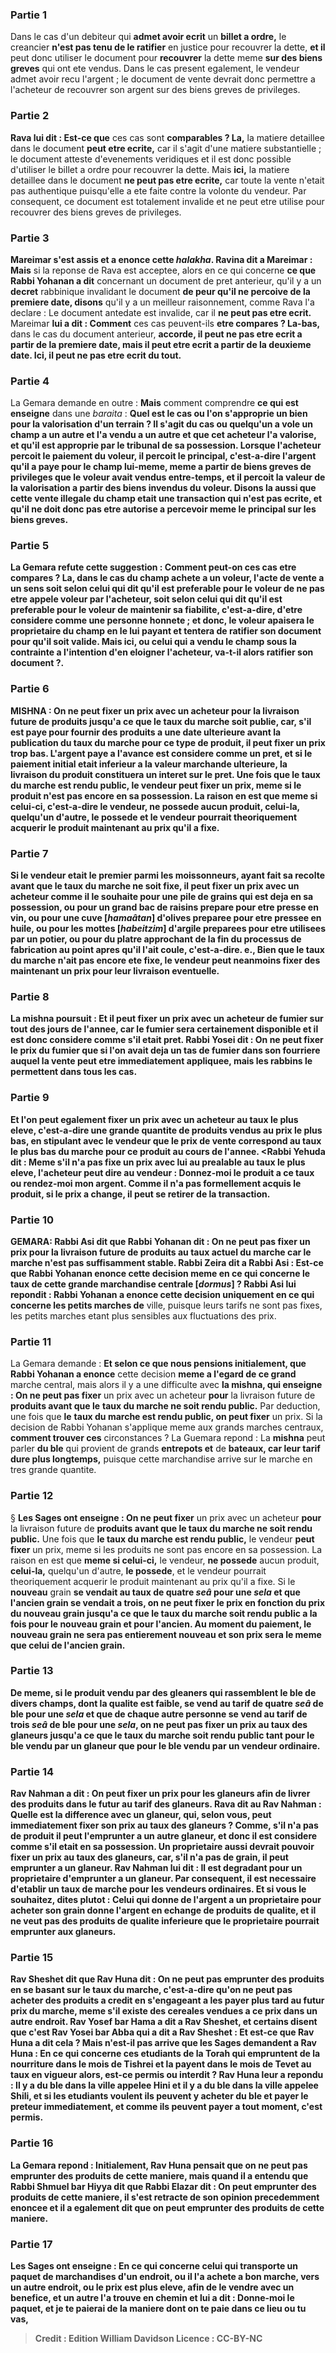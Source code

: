 
### Partie 1
Dans le cas d'un debiteur qui <b>admet avoir ecrit</b> un <b>billet a ordre,</b> le creancier <b>n'est pas tenu de le ratifier</b> en justice pour recouvrer la dette, <b>et il</b> peut donc utiliser le document pour <b>recouvrer</b> la dette meme <b>sur des biens greves</b> qui ont ete vendus. Dans le cas present egalement, le vendeur admet avoir recu l'argent ; le document de vente devrait donc permettre a l'acheteur de recouvrer son argent sur des biens greves de privileges.

### Partie 2
<b>Rava lui dit : Est-ce que</b> ces cas sont <b>comparables ? La,</b> la matiere detaillee dans le document <b>peut etre ecrite,</b> car il s'agit d'une matiere substantielle ; le document atteste d'evenements veridiques et il est donc possible d'utiliser le billet a ordre pour recouvrer la dette. Mais <b>ici,</b> la matiere detaillee dans le document <b>ne peut pas etre ecrite,</b> car toute la vente n'etait pas authentique puisqu'elle a ete faite contre la volonte du vendeur. Par consequent, ce document est totalement invalide et ne peut etre utilise pour recouvrer des biens greves de privileges.

### Partie 3
<b>Mareimar s'est assis et a enonce cette <i>halakha</i>. Ravina dit a Mareimar : Mais</b> si la reponse de Rava est acceptee, alors en ce qui concerne <b>ce que Rabbi Yohanan a dit</b> concernant un document de pret anterieur, qu'il y a un <b>decret</b> rabbinique invalidant le document <b>de peur qu'il ne percoive de la premiere date, disons</b> qu'il y a un meilleur raisonnement, comme Rava l'a declare : Le document antedate est invalide, car il <b>ne peut pas etre ecrit.</b> Mareimar <b>lui a dit : Comment</b> ces cas peuvent-ils <b>etre compares ? La-bas,</b> dans le cas du document anterieur, <b>accorde, il peut ne pas etre ecrit a partir de la premiere date, mais il peut etre ecrit a partir de la deuxieme date. Ici, il peut ne pas etre ecrit du tout.</b>

### Partie 4
La Gemara demande en outre : <b>Mais</b> comment comprendre <b>ce qui est enseigne</b> dans une <i>baraita</i> : <b>Quel est le cas ou l'on s'approprie un bien <b>pour</b> la <b>valorisation d'un terrain ?</b> Il s'agit du cas ou <b>quelqu'un a vole un champ a un autre et l'a vendu a un autre</b> et que cet acheteur l'a <b>valorise, et qu'il est approprie</b> par le tribunal <b>de sa possession. Lorsque</b> l'acheteur <b>percoit</b> le paiement du voleur, <b>il percoit le principal,</b> c'est-a-dire l'argent qu'il a paye pour le champ lui-meme, meme <b>a partir de biens greves de privileges</b> que le voleur avait vendus entre-temps, <b>et il percoit</b> la valeur de la <b>valorisation a partir</b> des <b>biens invendus du voleur. Disons</b> la aussi que cette vente illegale du champ etait une transaction qui n'est <b>pas ecrite,</b> et qu'il ne doit donc pas etre autorise a percevoir meme le principal sur les biens greves.

### Partie 5
La Gemara refute cette suggestion : <b>Comment peut-on</b> ces cas <b>etre compares ? La,</b> dans le cas du champ achete a un voleur, l'acte de vente a un sens <b>soit selon celui qui dit qu'il est preferable pour</b> le voleur <b>de ne pas etre appele voleur</b> par l'acheteur, <b>soit selon celui qui dit qu'il est preferable pour</b> le voleur <b>de maintenir sa fiabilite,</b> c'est-a-dire, d'etre considere comme une personne honnete ; et donc, le voleur <b>apaisera le proprietaire du champ</b> en le lui payant <b>et</b> tentera de <b>ratifier son document</b> pour qu'il soit valide. Mais <b>ici,</b> ou celui qui a vendu le champ sous la contrainte <b>a l'intention d'en eloigner</b> l'acheteur, va-t-il alors <b>ratifier son document ?</b>.

### Partie 6
<strong>MISHNA :</strong> <b>On ne peut fixer</b> un prix avec un acheteur <b>pour</b> la livraison future de <b>produits jusqu'a ce que le</b> <b>taux du marche soit publie,</b> car, s'il est paye pour fournir des produits a une date ulterieure avant la publication du taux du marche pour ce type de produit, il peut fixer un prix trop bas. L'argent paye a l'avance est considere comme un pret, et si le paiement initial etait inferieur a la valeur marchande ulterieure, la livraison du produit constituera un interet sur le pret. Une fois que <b>le</b> <b>taux du marche est rendu public,</b> le vendeur <b>peut fixer</b> un prix, meme si le produit n'est pas encore en sa possession. La raison en est que <b>meme si celui-ci,</b> c'est-a-dire le vendeur, <b>ne possede</b> aucun produit, <b>celui-la,</b> quelqu'un d'autre, <b>le possede</b> et le vendeur pourrait theoriquement acquerir le produit maintenant au prix qu'il a fixe.

### Partie 7
Si le vendeur <b>etait le premier parmi les moissonneurs,</b> ayant fait sa recolte avant que le taux du marche ne soit fixe, il <b>peut fixer</b> un prix <b>avec</b> un acheteur comme il le souhaite <b>pour une pile</b> de grains qui est deja en sa possession, <b>ou pour</b> un grand <b>bac de raisins</b> prepare pour etre presse en vin, <b>ou pour une cuve [<i>hamaâtan</i>] d'olives</b> preparee pour etre pressee en huile, <b>ou pour les mottes [<i>habeitzim</i>]</b> d'argile preparees pour etre utilisees <b>par un potier, ou pour du platre</b> approchant de la fin du processus de fabrication au point <b>apres qu'il l'ait coule,</b> c'est-a-dire. e., Bien que le taux du marche n'ait pas encore ete fixe, le vendeur peut neanmoins fixer des maintenant un prix pour leur livraison eventuelle.

### Partie 8
La mishna poursuit : <b>Et il peut fixer</b> un prix <b>avec</b> un acheteur <b>de fumier</b> sur <b>tout</b> des <b>jours de l'annee,</b> car le fumier sera certainement disponible et il est donc considere comme s'il etait pret. <b>Rabbi Yosei dit : On ne peut fixer</b> le prix <b>du fumier que si l'on</b> avait deja <b>un tas <b>de fumier dans</b> son <b>fourriere</b> auquel la vente peut etre immediatement appliquee, <b>mais les rabbins le permettent</b> dans tous les cas.

### Partie 9
<b>Et l'on peut</b> egalement <b>fixer</b> un prix <b>avec</b> un acheteur <b>au taux le plus eleve,</b> c'est-a-dire une grande quantite de produits vendus au prix le plus bas, en stipulant avec le vendeur que le prix de vente correspond au taux le plus bas du marche pour ce produit au cours de l'annee. <Rabbi Yehuda dit : Meme s'il n'a pas fixe</b> un prix <b>avec lui</b> au prealable <b>au taux le plus eleve,</b> l'acheteur <b>peut dire</b> au vendeur : <b>Donnez-moi</b> le produit <b>a ce</b> taux <b>ou rendez-moi</b> <b>mon argent.</b> Comme il n'a pas formellement acquis le produit, si le prix a change, il peut se retirer de la transaction.

### Partie 10
<strong>GEMARA:</strong> <b>Rabbi Asi dit</b> que <b>Rabbi Yohanan dit : On ne peut pas fixer</b> un prix pour la livraison future de produits <b>au taux</b> actuel du <b>marche</b> car le marche n'est pas suffisamment stable. <b>Rabbi Zeira dit a Rabbi Asi :</b> Est-ce que <b>Rabbi Yohanan enonce</b> cette decision <b>meme en ce qui concerne</b> le taux de <b>cette</b> grande <b>marchandise centrale [<i>dormus</i>] ?</b> Rabbi Asi <b>lui repondit : Rabbi Yohanan a enonce</b> cette decision <b>uniquement en ce qui concerne les</b> petits marches de</b> ville, puisque leurs tarifs ne sont pas fixes,</b> les petits marches etant plus sensibles aux fluctuations des prix.

### Partie 11
La Gemara demande : <b>Et selon ce que nous pensions initialement, que Rabbi Yohanan a enonce</b> cette decision <b>meme a l'egard de ce grand</b> marche central, mais</b> alors il y a une difficulte avec <b>la mishna, qui enseigne : On ne peut pas fixer</b> un prix avec un acheteur <b>pour</b> la livraison future de <b>produits avant que le</b> <b>taux du marche ne soit rendu public.</b> Par deduction, une fois que <b>le</b> <b>taux du marche est rendu public, on peut fixer</b> un prix. Si la decision de Rabbi Yohanan s'applique meme aux grands marches centraux, <b>comment trouver ces</b> circonstances ? La Guemara repond : La <b>mishna</b> peut parler <b>du ble</b> qui provient de grands <b>entrepots et</b> de <b>bateaux, car leur tarif dure plus longtemps,</b> puisque cette marchandise arrive sur le marche en tres grande quantite.

### Partie 12
§ <b>Les Sages ont enseigne : On ne peut fixer</b> un prix avec un acheteur <b>pour</b> la livraison future de <b>produits avant que le <b>taux du marche</b> ne soit rendu public.</b> Une fois que <b>le <b>taux</b> du marche est rendu public,</b> le vendeur <b>peut fixer</b> un prix, meme si les produits ne sont pas encore en sa possession. La raison en est que <b>meme si celui-ci,</b> le vendeur, <b>ne possede</b> aucun produit, <b>celui-la,</b> quelqu'un d'autre, <b>le possede</b>, et le vendeur pourrait theoriquement acquerir le produit maintenant au prix qu'il a fixe. Si le <b>nouveau</b> grain <b>se vendait <b>au</b> taux de <b>quatre</b> <i>seâ</i> pour une <i>sela</i> <b>et que l'ancien</b> grain se vendait <b>a trois, on ne peut fixer</b> le prix en fonction du prix du nouveau grain <b>jusqu'a ce que le</b> <b>taux du marche soit rendu public</b> a la fois <b>pour le nouveau grain et pour l'ancien</b>. Au moment du paiement, le nouveau grain ne sera pas entierement nouveau et son prix sera le meme que celui de l'ancien grain.

### Partie 13
De meme, <b>si le</b> produit vendu par des <b>gleaners</b> qui rassemblent le ble de divers champs, dont la qualite est faible, se vend <b>au</b> tarif de <b>quatre</b> <i>seâ</i> de ble pour une <i>sela</i> <b>et</b> que <b>de chaque</b> autre <b>personne</b> se vend <b>au</b> tarif de <b>trois</b> <i>seâ</i> de ble pour une <i>sela</i>, on <b>ne peut pas fixer</b> un prix au taux des glaneurs <b>jusqu'a ce que le</b> <b>taux du marche soit rendu public</b> tant <b>pour</b> le ble vendu par <b>un glaneur que pour</b> le ble vendu par un <b>vendeur ordinaire. </b>

### Partie 14
<b>Rav Nahman a dit : On peut fixer</b> un prix <b>pour les glaneurs</b> afin de livrer des produits dans le futur <b>au tarif des glaneurs. Rava dit au Rav Nahman : Quelle est la difference</b> avec <b>un glaneur,</b> qui, selon vous, peut immediatement fixer son prix au taux des glaneurs ? <b>Comme, s'il n'a pas</b> de produit <b>il peut l'emprunter a un autre glaneur,</b> et donc il est considere comme s'il etait en sa possession. <b>Un proprietaire aussi</b> devrait pouvoir fixer un prix au taux des glaneurs, car, s'il n'a pas de grain, il peut <b>emprunter a un glaneur.</b> Rav Nahman lui <b>dit :</b> Il est <b>degradant</b> pour <b>un proprietaire d'emprunter a un glaneur.</b> Par consequent, il est necessaire d'etablir un taux de marche pour les vendeurs ordinaires. Et <b>si vous le souhaitez, dites</b> plutot : <b>Celui qui donne de l'argent a un proprietaire</b> pour acheter son grain <b>donne</b> l'argent en echange <b>de produits de qualite,</b> et il ne veut pas des produits de qualite inferieure que le proprietaire pourrait emprunter aux glaneurs.

### Partie 15
<b>Rav Sheshet dit</b> que <b>Rav Huna dit : On ne peut pas emprunter</b> des produits en se basant <b>sur le taux du marche,</b> c'est-a-dire qu'on ne peut pas acheter des produits a credit en s'engageant a les payer plus tard au futur prix du marche, meme s'il existe des cereales vendues a ce prix dans un autre endroit. <b>Rav Yosef bar Hama a dit a Rav Sheshet, et certains disent que</b> c'est <b>Rav Yosei bar Abba</b> qui a dit <b>a Rav Sheshet : Et est-ce que Rav Huna a dit cela ? Mais</b> n'est-il pas arrive que les Sages <b>demandent a Rav Huna :</b> En ce qui concerne <b>ces etudiants</b> de la Torah <b>qui empruntent</b> de la nourriture <b>dans</b> le mois de <b>Tishrei et la payent</b> <b>dans le mois de Tevet</b> au taux en vigueur alors, est-ce <b>permis ou interdit ?</b> Rav Huna <b>leur a repondu : Il y a du ble dans</b> la ville appelee <b>Hini et il y a du ble dans</b> la ville appelee <b>Shili, et si</b> les etudiants <b>voulent</b> <b>ils peuvent y acheter</b> du ble <b>et payer</b> le preteur immediatement, et comme ils peuvent payer a tout moment, c'est permis.

### Partie 16
La Gemara repond : <b>Initialement, Rav Huna pensait</b> que <b>on ne peut pas emprunter</b> des produits de cette maniere, <b>mais quand il a entendu que Rabbi Shmuel bar Hiyya dit</b> que <b>Rabbi Elazar dit : On peut emprunter</b> des produits de cette maniere, il s'est retracte de son opinion precedemment enoncee et <b>il a egalement dit</b> que <b>on peut emprunter</b> des produits de cette maniere.

### Partie 17
<b>Les Sages ont enseigne :</b> En ce qui concerne <b>celui qui transporte un paquet</b> de marchandises <b>d'un endroit,</b> ou il l'a achete a bon marche, <b>vers un autre endroit,</b> ou le prix est plus eleve, afin de le vendre avec un benefice, et <b>un autre l'a trouve</b> en chemin <b>et lui a dit : Donne-moi</b> le paquet, <b>et je te paierai de la maniere dont on te paie dans ce lieu</b> ou tu vas,

>Credit : Edition William Davidson
>Licence : CC-BY-NC